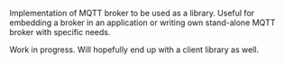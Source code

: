 Implementation of MQTT broker to be used as a library. Useful for embedding a broker in an application or writing own stand-alone MQTT broker with specific needs.

Work in progress. Will hopefully end up with a client library as well.
